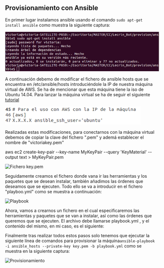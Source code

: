 ## Provisionamiento con Ansible

En primer lugar instalamos ansible usando el comando `sudo apt-get install ansible` como muestra la siguiente captura:

![Instalacion ansible](https://github.com/STiago/Pictures/blob/master/1ansible.png)

A continuación debemo de modificar el fichero de ansible hosts que se encuentra en /etc/ansible/hosts introduciéndole la IP de nuestra máquina virtual de AWS. Se ha de mencionar que esta máquina tiene la iso de Ubuntu 14.04.
Para lanzar la máquina virtual se ha de seguir el siguiente [tutorial](https://aws.amazon.com/es/getting-started/tutorials/launch-a-virtual-machine/)

![Modificación del fichero hosts](https://github.com/STiago/Pictures/blob/master/2ansible.png)

Realizadas estas modificaciones, para conectarnos con la máquina virtual debemos de copiar la clave del fichero ".pem" y ademá establecer el nombre de "victoriakey.pem"

aws ec2 create-key-pair --key-name MyKeyPair --query 'KeyMaterial' --output text > MyKeyPair.pem

![Fichero key.pem](https://github.com/STiago/Pictures/blob/master/3ansible.png)

Seguidamente creamos el fichero donde vana ir las herramientas y los paquetes que se desean instalar, también añadimos las órdenes que deseamos que se ejecuten. Todo ello se va a introducir en el fichero "playboo.yml" como se muestra a continuación:

![Playbook](https://github.com/STiago/Pictures/blob/master/4ansible.png)

Ahora, vamos a crearnos un fichero en el cual especificaremos las herramientas y paquetes que se van a instalar, así como las órdenes que queremos que se ejecuten. El archivo debe llamarse playbook.yml , y el contenido del mismo, en mi caso, es el siguiente:

Finalmente tras realizar todos estos pasos solo tenemos que ejecutar la siguiente línea de comandos para provisionar la máquina`ansible-playbook -i ansible_hosts --private-key key.pem -b playbook.yml` como se muestra en la siguiente captura:


![Provisionamiento](https://github.com/STiago/Pictures/blob/master/5ansible.png)





